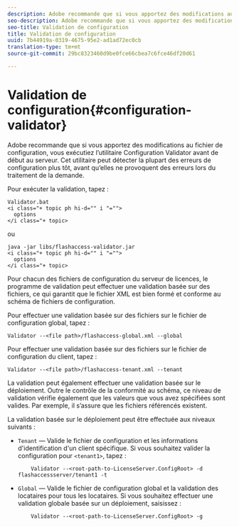 ```yaml
---
description: Adobe recommande que si vous apportez des modifications au fichier de configuration, vous exécutiez l’utilitaire Configuration Validator avant de début au serveur. Cet utilitaire peut détecter la plupart des erreurs de configuration plus tôt, avant qu’elles ne provoquent des erreurs lors du traitement de la demande.
seo-description: Adobe recommande que si vous apportez des modifications au fichier de configuration, vous exécutiez l’utilitaire Configuration Validator avant de début au serveur. Cet utilitaire peut détecter la plupart des erreurs de configuration plus tôt, avant qu’elles ne provoquent des erreurs lors du traitement de la demande.
seo-title: Validation de configuration
title: Validation de configuration
uuid: 7b44919a-0319-4675-95e2-ad1ad72ec0cb
translation-type: tm+mt
source-git-commit: 29bc8323460d9be0fce66cbea7c6fce46df20d61

---
```



# Validation de configuration{#configuration-validator}

Adobe recommande que si vous apportez des modifications au fichier de configuration, vous exécutiez l’utilitaire Configuration Validator avant de début au serveur. Cet utilitaire peut détecter la plupart des erreurs de configuration plus tôt, avant qu’elles ne provoquent des erreurs lors du traitement de la demande.

Pour exécuter la validation, tapez :

```
Validator.bat  
<i class="+ topic ph hi-d="" i "="">
  options  
</i class="+ topic>
```

ou

```
java -jar libs/flashaccess-validator.jar  
<i class="+ topic ph hi-d="" i "="">
  options 
</i class="+ topic>
```

Pour chacun des fichiers de configuration du serveur de licences, le programme de validation peut effectuer une validation basée sur des fichiers, ce qui garantit que le fichier XML est bien formé et conforme au schéma de fichiers de configuration.

Pour effectuer une validation basée sur des fichiers sur le fichier de configuration global, tapez :

```
Validator --<file path>/flashaccess-global.xml --global
```

Pour effectuer une validation basée sur des fichiers sur le fichier de configuration du client, tapez :

```
Validator --<file path>/flashaccess-tenant.xml --tenant
```

La validation peut également effectuer une validation basée sur le déploiement. Outre le contrôle de la conformité au schéma, ce niveau de validation vérifie également que les valeurs que vous avez spécifiées sont valides. Par exemple, il s’assure que les fichiers référencés existent.

La validation basée sur le déploiement peut être effectuée aux niveaux suivants :

* `Tenant` — Valide le fichier de configuration et les informations d&#39;identification d&#39;un client spécifique. Si vous souhaitez valider la configuration pour `<tenant1>`, tapez :

   ```
       Validator --<root-path-to-LicenseServer.ConfigRoot> -d flashaccessserver/tenant1 -t
   ```

* `Global` — Valide le fichier de configuration global et la validation des locataires pour tous les locataires. Si vous souhaitez effectuer une validation globale basée sur un déploiement, saisissez :

   ```
       Validator --<root-path-to-LicenseServer.ConfigRoot> -g
   ```

